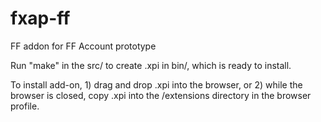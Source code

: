 fxap-ff
=======

FF addon for FF Account prototype

Run "make" in the src/ to create .xpi in bin/, which is ready to install.

To install add-on, 1) drag and drop .xpi into the browser, or 2) while the browser is closed, copy .xpi into the /extensions directory in the browser profile.

